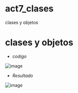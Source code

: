 # act7_clases
clases y objetos 

# clases y objetos
- *codigo*

![image](https://github.com/user-attachments/assets/b55845d4-f606-425f-9ddc-f5faeb813e95)

- *Resultado*

![image](https://github.com/user-attachments/assets/3fad2994-6d27-45a4-9ee5-b0f60cd4cf74)
